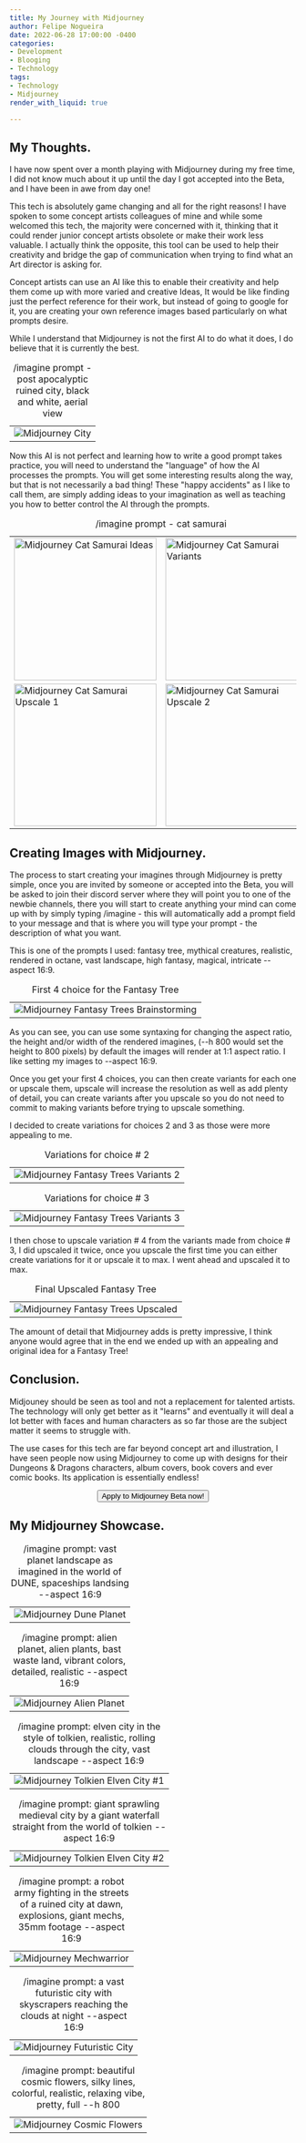 ```yaml
---
title: My Journey with Midjourney
author: Felipe Nogueira
date: 2022-06-28 17:00:00 -0400
categories:
- Development
- Blooging
- Technology
tags:
- Technology
- Midjourney
render_with_liquid: true

---
```

## My Thoughts.

I have now spent over a month playing with Midjourney during my free time, I did not know much about it up until the day I got accepted into the Beta, and I have been in awe from day one!

This tech is absolutely game changing and all for the right reasons! I have spoken to some concept artists colleagues of mine and while some welcomed this tech, the majority were concerned with it, thinking that it could render junior concept artists obsolete or make their work less valuable. I actually think the opposite, this tool can be used to help their creativity and bridge the gap of communication when trying to find what an Art director is asking for.

Concept artists can use an AI like this to enable their creativity and help them come up with more varied and creative Ideas, It would be like finding just the perfect reference for their work, but instead of going to google for it, you are creating your own reference images based particularly on what prompts desire.

While I understand that Midjourney is not the first AI to do what it does, I do believe that it is currently the best.

<center>
<table>
<caption style="text-align:center">/imagine prompt - post apocalyptic ruined city, black and white, aerial view</caption>
<tbody>
<tr>
<td>
<img src="https://res.cloudinary.com/felipenogueira3d-cloud/image/upload/v1656390414/midjourney-city.png"
title="Midjourney City"/>
</td>
</tr>
</tbody>
</table>
</center>

Now this AI is not perfect and learning how to write a good prompt takes practice, you will need to understand the "language" of how the AI processes the prompts. You will get some interesting results along the way, but that is not necessarily a bad thing! These "happy accidents" as I like to call them, are simply adding ideas to your imagination as well as teaching you how to better control the AI through the prompts.

<center>
<table>
<caption style="text-align:center">/imagine prompt - cat samurai</caption>
<tbody>
<tr>
<td>
<img src="https://res.cloudinary.com/felipenogueira3d-cloud/image/upload/v1656392589/midjourney-cat-samurai-options.png"
title="Midjourney Cat Samurai Ideas"
width="250"/>
</td>
<td>
<img src="https://res.cloudinary.com/felipenogueira3d-cloud/image/upload/v1656391291/midjourney-cat-samurai-variants.png"
title="Midjourney Cat Samurai Variants"
width="250"/>
</td>
</tr>
<tr>
<td>
<img src="https://res.cloudinary.com/felipenogueira3d-cloud/image/upload/v1656391291/midjourney-cat-samurai-updscale1.png"
title="Midjourney Cat Samurai Upscale 1"
width="250"/>
</td>
<td>
<img src="https://res.cloudinary.com/felipenogueira3d-cloud/image/upload/v1656391291/midjourney-cat-samurai-updscale2.png"
title="Midjourney Cat Samurai Upscale 2"
width="250"/>
</td>
</tr>
</tbody>
</table>
</center>

## Creating Images with Midjourney.

The process to start creating your imagines through Midjourney is pretty simple, once you are invited by someone or accepted into the Beta, you will be asked to join their discord server where they will point you to one of the newbie channels, there you will start to create anything your mind can come up with by simply typing /imagine - this will automatically add a prompt field to your message and that is where you will type your prompt - the description of what you want.

This is one of the prompts I used: fantasy tree, mythical creatures, realistic, rendered in octane, vast landscape, high fantasy, magical, intricate -- aspect 16:9.

<center>
<table>
<caption style="text-align:center">First 4 choice for the Fantasy Tree</caption>
<tbody>
<tr>
<td>
<img src="https://res.cloudinary.com/felipenogueira3d-cloud/image/upload/v1656395271/midjourney-fantasy-tree-ideas.png"
title="Midjourney Fantasy Trees Brainstorming"/>
</td>
</tr>
</tbody>
</table>
</center>

As you can see, you can use some syntaxing for changing the aspect ratio, the height and/or width of the rendered imagines, (--h 800 would set the height to 800 pixels) by default the images will render at 1:1 aspect ratio. I like setting my images to --aspect 16:9.

Once you get your first 4 choices, you can then create variants for each one or upscale them, upscale will increase the resolution as well as add plenty of detail, you can create variants after you upscale so you do not need to commit to making variants before trying to upscale something.

I decided to create variations for choices 2 and 3 as those were more appealing to me.

<center>
<table>
<caption style="text-align:center">Variations for choice # 2</caption>
<tbody>
<tr>
<td>
<img src="https://res.cloudinary.com/felipenogueira3d-cloud/image/upload/v1656395271/midjourney-fantasy-tree-variants-from-2.png"
title="Midjourney Fantasy Trees Variants 2"/>
</td>
</tr>
</tbody>
</table>
<table>
<caption style="text-align:center">Variations for choice # 3</caption>
<tbody>
<tr>
<td>
<img src="https://res.cloudinary.com/felipenogueira3d-cloud/image/upload/v1656395271/midjourney-fantasy-tree-variants-from-3.png"
title="Midjourney Fantasy Trees Variants 3"/>
</td>
</tr>
</tbody>
</table>
</center>

I then chose to upscale variation # 4 from the variants made from choice # 3, I did upscaled it twice, once you upscale the first time you can either create variations for it or upscale it to max. I went ahead and upscaled it to max.

<center>
<table>
<caption style="text-align:center">Final Upscaled Fantasy Tree</caption>
<tbody>
<tr>
<td>
<img src="https://res.cloudinary.com/felipenogueira3d-cloud/image/upload/v1656395271/midjourney-fantasy-tree-upscale-1.png"
title="Midjourney Fantasy Trees Upscaled"/>
</td>
</tr>
</tbody>
</table>
</center>

The amount of detail that Midjourney adds is pretty impressive, I think anyone would agree that in the end we ended up with an appealing and original idea for a Fantasy Tree!

## Conclusion.

Midjouney should be seen as tool and not a replacement for talented artists. The technology will only get better as it "learns" and eventually it will deal a lot better with faces and human characters as so far those are the subject matter it seems to struggle with.

The use cases for this tech are far beyond concept art and illustration, I have seen people now using Midjourney to come up with designs for their Dungeons & Dragons characters, album covers, book covers and ever comic books. Its application is essentially endless!

<center>
<button class="btn btn-primary" onclick=" window.open('https://www.midjourney.com/','_blank')"> Apply to Midjourney Beta now!
</button>
</center>

## My Midjourney Showcase.

<center>
<table>
<caption style="text-align:center">/imagine prompt: vast planet landscape as imagined in the world of DUNE, spaceships landsing --aspect 16:9</caption>
<tbody>
<tr>
<td>
<img src="https://res.cloudinary.com/felipenogueira3d-cloud/image/upload/v1656391313/pps7xjf9z3puv71zmjuk.png"
title="Midjourney Dune Planet"/>
</td>
</tr>
</tbody>
</table>
<table>
<caption style="text-align:center">/imagine prompt: alien planet, alien plants, bast waste land, vibrant colors, detailed, realistic --aspect 16:9</caption>
<tbody>
<tr>
<td>
<img src="https://res.cloudinary.com/felipenogueira3d-cloud/image/upload/v1656391313/mfekevms5hmflpfs1dl0.png"
title="Midjourney Alien Planet"/>
</td>
</tr>
</tbody>
</table>
<table>
<caption style="text-align:center">/imagine prompt: elven city in the style of tolkien, realistic, rolling clouds through the city, vast landscape --aspect 16:9</caption>
<tbody>
<tr>
<td>
<img src="https://res.cloudinary.com/felipenogueira3d-cloud/image/upload/v1656391313/por7kqwoeivltcey0epb.png"
title="Midjourney Tolkien Elven City #1"/>
</td>
</tr>
</tbody>
</table>
<table>
<caption style="text-align:center">/imagine prompt: giant sprawling medieval city by a giant waterfall straight from the world of tolkien --aspect 16:9</caption>
<tbody>
<tr>
<td>
<img src="https://res.cloudinary.com/felipenogueira3d-cloud/image/upload/v1656391312/vdpxuezkqci7ijugccdo.png"
title="Midjourney Tolkien Elven City #2"/>
</td>
</tr>
</tbody>
</table>
<table>
<caption style="text-align:center">/imagine prompt: a robot army fighting in the streets of a ruined city at dawn, explosions, giant mechs, 35mm footage --aspect 16:9</caption>
<tbody>
<tr>
<td>
<img src="https://res.cloudinary.com/felipenogueira3d-cloud/image/upload/v1656391312/pztkq5rcgn9unnhfvbhn.png"
title="Midjourney Mechwarrior"/>
</td>
</tr>
</tbody>
</table>
<table>
<caption style="text-align:center">/imagine prompt: a vast futuristic city with skyscrapers reaching the clouds at night --aspect 16:9</caption>
<tbody>
<tr>
<td>
<img src="https://res.cloudinary.com/felipenogueira3d-cloud/image/upload/v1656391312/sddel4yroz8ijtuonyef.png"
title="Midjourney Futuristic City"/>
</td>
</tr>
</tbody>
</table>
<table>
<caption style="text-align:center">/imagine prompt: beautiful cosmic flowers, silky lines, colorful, realistic, relaxing vibe, pretty, full --h 800</caption>
<tbody>
<tr>
<td>
<img src="https://res.cloudinary.com/felipenogueira3d-cloud/image/upload/v1656391314/r9uefrtgwtywmjuqq1ie.png"
title="Midjourney Cosmic Flowers"/>
</td>
</tr>
</tbody>
</table>
</center>